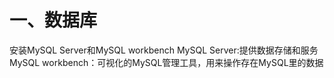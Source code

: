 # 一、数据库
安装MySQL Server和MySQL workbench
MySQL Server:提供数据存储和服务
MySQL workbench：可视化的MySQL管理工具，用来操作存在MySQL里的数据